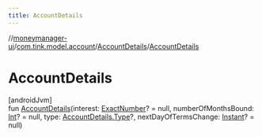 ```yaml
---
title: AccountDetails
---
```

//[moneymanager-ui](../../../index.html)/[com.tink.model.account](../index.html)/[AccountDetails](index.html)/[AccountDetails](-account-details.html)



# AccountDetails



[androidJvm]\
fun [AccountDetails](-account-details.html)(interest: [ExactNumber](../../com.tink.model.misc/-exact-number/index.html)? = null, numberOfMonthsBound: [Int](https://kotlinlang.org/api/latest/jvm/stdlib/kotlin/-int/index.html)? = null, type: [AccountDetails.Type](-type/index.html)?, nextDayOfTermsChange: [Instant](https://developer.android.com/reference/kotlin/java/time/Instant.html)? = null)




